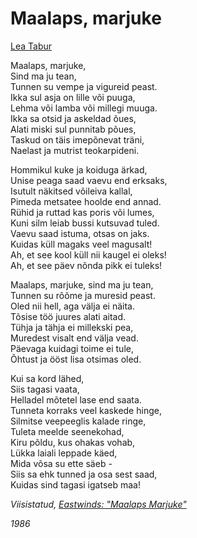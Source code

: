 # Maalaps, marjuke

[Lea Tabur](./)

Maalaps, marjuke,  
Sind ma ju tean,  
Tunnen su vempe ja vigureid peast.  
Ikka sul asja on lille või puuga,  
Lehma või lamba või millegi muuga.  
Ikka sa otsid ja askeldad õues,  
Alati miski sul punnitab põues,  
Taskud on täis imepõnevat träni,  
Naelast ja mutrist teokarpideni.

Hommikul kuke ja koiduga ärkad,  
Unise peaga saad vaevu end erksaks,  
Isutult näkitsed võileiva kallal,  
Pimeda metsatee hoolde end annad.  
Rühid ja ruttad kas poris või lumes,  
Kuni silm leiab bussi kutsuvad tuled.  
Vaevu saad istuma, otsas on jaks.  
Kuidas küll magaks veel magusalt!  
Ah, et see kool küll nii kaugel ei oleks!  
Ah, et see päev nõnda pikk ei tuleks!

Maalaps, marjuke, sind ma ju tean,  
Tunnen su rõõme ja muresid peast.  
Oled nii hell, aga välja ei näita.  
Tõsise töö juures alati aitad.  
Tühja ja tähja ei millekski pea,  
Muredest visalt end välja vead.  
Päevaga kuidagi toime ei tule,  
Õhtust ja ööst lisa otsimas oled.

Kui sa kord lähed,  
Siis tagasi vaata,  
Helladel mõtetel lase end saata.  
Tunneta korraks veel kaskede hinge,  
Silmitse veepeeglis kalade ringe,  
Tuleta meelde seenekohad,  
Kiru põldu, kus ohakas vohab,  
Lükka laiali leppade käed,  
Mida võsa su ette säeb -  
Siis sa ehk tunned ja osa sest saad,  
Kuidas sind tagasi igatseb maa!

_Viisistatud,_ [_Eastwinds: "Maalaps Marjuke"_](https://eastwinds.bandcamp.com/track/maalaps-marjuke)

_1986_

